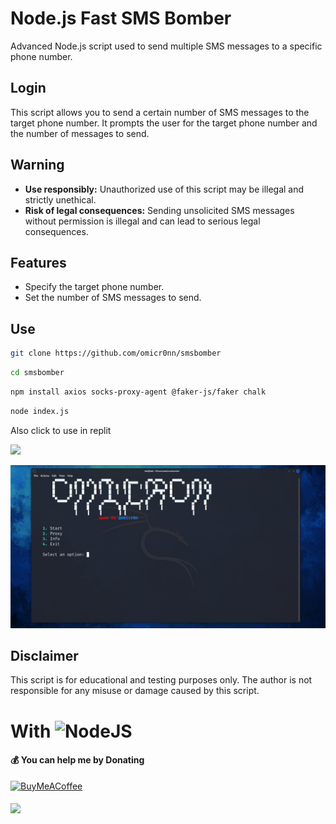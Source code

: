 # Node.js Fast SMS Bomber

Advanced Node.js script used to send multiple SMS messages to a specific phone number.

## Login

This script allows you to send a certain number of SMS messages to the target phone number. It prompts the user for the target phone number and the number of messages to send.

## Warning

- **Use responsibly:** Unauthorized use of this script may be illegal and strictly unethical.
- **Risk of legal consequences:** Sending unsolicited SMS messages without permission is illegal and can lead to serious legal consequences.

## Features

- Specify the target phone number.
- Set the number of SMS messages to send.

## Use

```bash
git clone https://github.com/omicr0nn/smsbomber
```
```bash
cd smsbomber
```
```bash
npm install axios socks-proxy-agent @faker-js/faker chalk
```
```bash
node index.js
```

Also click to use in replit
<p align="left"><a href="https://replit.com/@omicr0n/FastSmsBomber"><img src="https://skillicons.dev/icons?i=replit"></a></p>

![Kali](https://github.com/omicr0nn/smsbomber/blob/main/fsmsbomb.png)

## Disclaimer

This script is for educational and testing purposes only. The author is not responsible for any misuse or damage caused by this script.

# With ![NodeJS](https://img.shields.io/badge/node.js-6DA55F?style=for-the-badge&logo=node.js&logoColor=white)

#### 💰 You can help me by Donating
[![BuyMeACoffee](https://img.shields.io/badge/Buy%20Me%20a%20Coffee-ffdd00?style=for-the-badge&logo=buy-me-a-coffee&logoColor=black)](https://www.buymeacoffee.com/omicr0n) 
####
[![](https://visitcount.itsvg.in/api?id=omicr0nn&icon=3&color=0)](https://visitcount.itsvg.in)   
